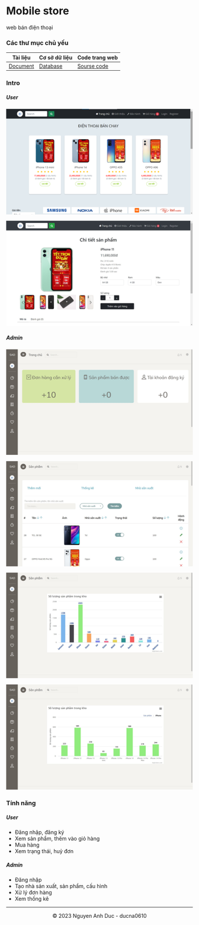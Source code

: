 # Mobile store
web bán điện thoại
### Các thư mục chủ yếu

| Tài liệu | Cơ sở dữ liệu | Code trang web |
| ---- | ---- | ---- |
| [Document](./document) | [Database](./database) | [Sourse code](./source) |


### Intro
##### User
![intro-mobile-store](./intro-mobile-store.png)

![detail-product](./detail-product.png)

##### Admin
![admin](./admin.png)

![product](./product.png)

![chart](./chart.png)

![chart-detail](./chart-detail.png)

### Tính năng
##### User
- Đăng nhập, đăng ký
- Xem sản phẩm, thêm vào giỏ hàng
- Mua hàng
- Xem trạng thái, huỷ đơn

##### Admin
- Đăng nhặp
- Tạo nhà sản xuất, sản phẩm, cấu hình
- Xử lý đơn hàng
- Xem thống kê

---
<div align="center">
  &copy; 2023 Nguyen Anh Duc - ducna0610
</div>